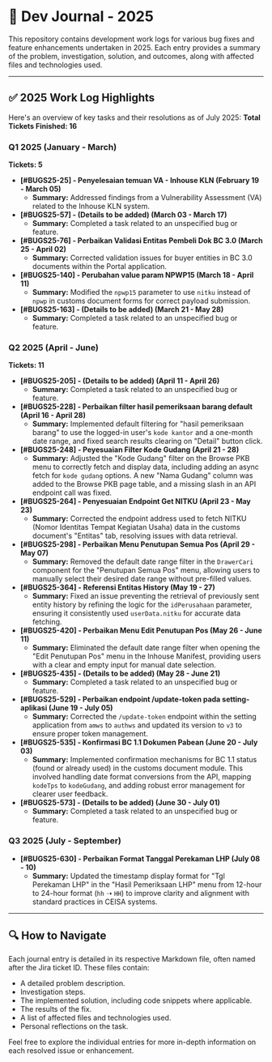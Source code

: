 # 🚀 Dev Journal - 2025

This repository contains development work logs for various bug fixes and feature enhancements undertaken in 2025. Each entry provides a summary of the problem, investigation, solution, and outcomes, along with affected files and technologies used.

---

## ✅ 2025 Work Log Highlights

Here's an overview of key tasks and their resolutions as of July 2025:
**Total Tickets Finished: 16**

### Q1 2025 (January - March)
**Tickets: 5**

* **[#BUGS25-25] - Penyelesaian temuan VA - Inhouse KLN (February 19 - March 05)**
    * **Summary:** Addressed findings from a Vulnerability Assessment (VA) related to the Inhouse KLN system.
* **[#BUGS25-57] - (Details to be added) (March 03 - March 17)**
    * **Summary:** Completed a task related to an unspecified bug or feature.
* **[#BUGS25-76] - Perbaikan Validasi Entitas Pembeli Dok BC 3.0 (March 25 - April 02)**
    * **Summary:** Corrected validation issues for buyer entities in BC 3.0 documents within the Portal application.
* **[#BUGS25-140] - Perubahan value param NPWP15 (March 18 - April 11)**
    * **Summary:** Modified the `npwp15` parameter to use `nitku` instead of `npwp` in customs document forms for correct payload submission.
* **[#BUGS25-163] - (Details to be added) (March 21 - May 28)**
    * **Summary:** Completed a task related to an unspecified bug or feature.

### Q2 2025 (April - June)
**Tickets: 11**

* **[#BUGS25-205] - (Details to be added) (April 11 - April 26)**
    * **Summary:** Completed a task related to an unspecified bug or feature.
* **[#BUGS25-228] - Perbaikan filter hasil pemeriksaan barang default (April 16 - April 28)**
    * **Summary:** Implemented default filtering for "hasil pemeriksaan barang" to use the logged-in user's `kode kantor` and a one-month date range, and fixed search results clearing on "Detail" button click.
* **[#BUGS25-248] - Peyesuaian Filter Kode Gudang (April 21 - 28)**
    * **Summary:** Adjusted the "Kode Gudang" filter on the Browse PKB menu to correctly fetch and display data, including adding an async fetch for `kode gudang` options. A new "Nama Gudang" column was added to the Browse PKB page table, and a missing slash in an API endpoint call was fixed.
* **[#BUGS25-264] - Penyesuaian Endpoint Get NITKU (April 23 - May 23)**
    * **Summary:** Corrected the endpoint address used to fetch NITKU (Nomor Identitas Tempat Kegiatan Usaha) data in the customs document's "Entitas" tab, resolving issues with data retrieval.
* **[#BUGS25-298] - Perbaikan Menu Penutupan Semua Pos (April 29 - May 07)**
    * **Summary:** Removed the default date range filter in the `DrawerCari` component for the "Penutupan Semua Pos" menu, allowing users to manually select their desired date range without pre-filled values.
* **[#BUGS25-364] - Referensi Entitas History (May 19 - 27)**
    * **Summary:** Fixed an issue preventing the retrieval of previously sent entity history by refining the logic for the `idPerusahaan` parameter, ensuring it consistently used `userData.nitku` for accurate data fetching.
* **[#BUGS25-420] - Perbaikan Menu Edit Penutupan Pos (May 26 - June 11)**
    * **Summary:** Eliminated the default date range filter when opening the "Edit Penutupan Pos" menu in the Inhouse Manifest, providing users with a clear and empty input for manual date selection.
* **[#BUGS25-435] - (Details to be added) (May 28 - June 21)**
    * **Summary:** Completed a task related to an unspecified bug or feature.
* **[#BUGS25-529] - Perbaikan endpoint /update-token pada setting-aplikasi (June 19 - July 05)**
    * **Summary:** Corrected the `/update-token` endpoint within the setting application from `amws` to `authws` and updated its version to `v3` to ensure proper token management.
* **[#BUGS25-535] - Konfirmasi BC 1.1 Dokumen Pabean (June 20 - July 03)**
    * **Summary:** Implemented confirmation mechanisms for BC 1.1 status (found or already used) in the customs document module. This involved handling date format conversions from the API, mapping `kodeTps` to `kodeGudang`, and adding robust error management for clearer user feedback.
* **[#BUGS25-573] - (Details to be added) (June 30 - July 01)**
    * **Summary:** Completed a task related to an unspecified bug or feature.

### Q3 2025 (July - September)

* **[#BUGS25-630] - Perbaikan Format Tanggal Perekaman LHP (July 08 - 10)**
    * **Summary:** Updated the timestamp display format for "Tgl Perekaman LHP" in the "Hasil Pemeriksaan LHP" menu from 12-hour to 24-hour format (`hh` ➝ `HH`) to improve clarity and alignment with standard practices in CEISA systems.

---

## 🔍 How to Navigate

Each journal entry is detailed in its respective Markdown file, often named after the Jira ticket ID. These files contain:

* A detailed problem description.
* Investigation steps.
* The implemented solution, including code snippets where applicable.
* The results of the fix.
* A list of affected files and technologies used.
* Personal reflections on the task.

Feel free to explore the individual entries for more in-depth information on each resolved issue or enhancement.
